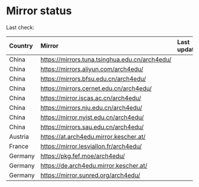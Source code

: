 <script src="./time.js"></script>
# Mirror status
Last check: <script type="text/javascript">localize(1733764914.697026);</script>

|Country|Mirror|Last update|
|:------|:-----|:----------|
|China|https://mirrors.tuna.tsinghua.edu.cn/arch4edu/|<script type="text/javascript">localize(1733726770);</script>|
|China|https://mirrors.aliyun.com/arch4edu/|<script type="text/javascript">localize(1733726770);</script>|
|China|https://mirrors.bfsu.edu.cn/arch4edu/|<script type="text/javascript">localize(1733726770);</script>|
|China|https://mirrors.cernet.edu.cn/arch4edu/|<script type="text/javascript">localize(1733726770);</script>|
|China|https://mirror.iscas.ac.cn/arch4edu/|<script type="text/javascript">localize(1733726770);</script>|
|China|https://mirrors.nju.edu.cn/arch4edu/|<script type="text/javascript">localize(1733640255);</script>|
|China|https://mirror.nyist.edu.cn/arch4edu/|<script type="text/javascript">localize(1733726770);</script>|
|China|https://mirrors.sau.edu.cn/arch4edu/|<script type="text/javascript">localize(1731653531);</script>|
|Austria|https://at.arch4edu.mirror.kescher.at/|<script type="text/javascript">localize(1733726770);</script>|
|France|https://mirror.lesviallon.fr/arch4edu/|<script type="text/javascript">localize(1733726770);</script>|
|Germany|https://pkg.fef.moe/arch4edu/|<script type="text/javascript">localize(1733726770);</script>|
|Germany|https://de.arch4edu.mirror.kescher.at/|<script type="text/javascript">localize(1733726770);</script>|
|Germany|https://mirror.sunred.org/arch4edu/|<script type="text/javascript">localize(1733726770);</script>|

<script src="./tablefilter/tablefilter.js"></script>
<script src="./table.js"></script>